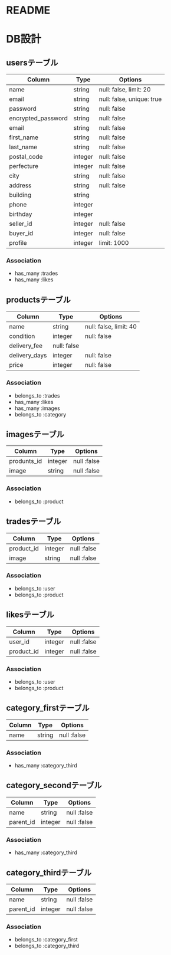 # README
# DB設計
## usersテーブル
|Column|Type|Options|
|------|----|-------|
|name|string|null: false, limit: 20|
|email|string|null: false, unique: true|
|password|string|null: false|
|encrypted_password|string|null: false|
|email|string|null: false|
|first_name|string|null: false|
|last_name|string|null: false|
|postal_code|integer|null: false|
|perfecture|integer|null: false|
|city|string|null: false|
|address|string|null: false|
|building|string||
|phone|integer||
|birthday|integer||
|seller_id|integer|null: false|
|buyer_id|integer|null: false|
|profile|integer|limit: 1000|
### Association
- has_many :trades
- has_many :likes

## productsテーブル
|Column|Type|Options|
|------|----|-------|
|name|string|null: false, limit: 40|
|condition|integer|null: false|
|delivery_fee|null: false|
|delivery_days|integer|null: false|
|price|integer|null: false|
### Association
- belongs_to :trades
- has_many :likes
- has_many :images
- belongs_to :category

## imagesテーブル
|Column|Type|Options|
|------|----|-------|
|produnts_id|integer|null :false|
|image|string|null :false|
### Association
- belongs_to :product

## tradesテーブル
|Column|Type|Options|
|------|----|-------|
|product_id|integer|null :false|
|image|string|null :false|
### Association
- belongs_to :user
- belongs_to :product

## likesテーブル
|Column|Type|Options|
|------|----|-------|
|user_id|integer|null :false|
|product_id|integer|null :false|
### Association
- belongs_to :user
- belongs_to :product


## category_firstテーブル
|Column|Type|Options|
|------|----|-------|
|name|string|null :false|
### Association
- has_many :category_third

## category_secondテーブル
|Column|Type|Options|
|------|----|-------|
|name|string|null :false|
|parent_id|integer|null :false|

### Association
- has_many :category_third

## category_thirdテーブル
|Column|Type|Options|
|------|----|-------|
|name|string|null :false|
|parent_id|integer|null :false|

### Association
- belongs_to :category_first
- belongs_to :category_third
